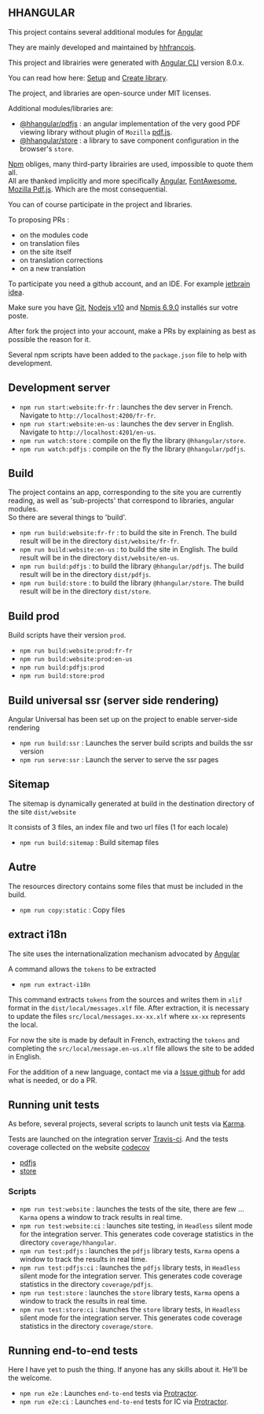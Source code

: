 ## HHANGULAR

This project contains several additional modules for [Angular](https://angular.io)

They are mainly developed and maintained by [hhfrancois](https://github.com/hhfrancois).

This project and librairies were generated with [Angular CLI](https://github.com/angular/angular-cli) version 8.0.x.

You can read how here: [Setup](https://angular.io/guide/setup-local) and [Create library](https://angular.io/guide/creating-libraries).

The project, and libraries are open-source under MIT licenses.

Additional modules/libraries are:

 - [@hhangular/pdfjs](pdfjs) : an angular implementation of the very good PDF viewing library without plugin of `Mozilla` [pdf.js](https://mozilla.github.io/pdf.js/). 
 - [@hhangular/store](store) : a library to save component configuration in the browser's `store`.

[Npm](https://docs.npmjs.com) obliges, many third-party librairies are used, impossible to quote them all.   
All are thanked implicitly and more specifically [Angular](https://angular.io), [FontAwesome](https://fontawesome.com/), [Mozilla Pdf.js](https://mozilla.github.io/pdf.js/).
Which are the most consequential.

You can of course participate in the project and libraries.

 To proposing PRs : 
  - on the modules code
  - on translation files
  - on the site itself
  - on translation corrections
  - on a new translation
 
To participate you need a github account, and an IDE. For example [jetbrain idea](https://www.jetbrains.com/idea/?hhangular.hhdev.fr).

Make sure you have [Git](https://git-scm.com/downloads), [Nodejs v10](https://nodejs.org/en/download/) and  [Npmjs 6.9.0](https://docs.npmjs.com/downloading-and-installing-node-js-and-npm) installés sur votre poste.   

After fork the project into your account, make a PRs by explaining as best as possible the reason for it.
 
Several npm scripts have been added to the `package.json` file to help with development.

## Development server

 - `npm run start:website:fr-fr` : launches the dev server in French. Navigate to `http://localhost:4200/fr-fr`.
 - `npm run start:website:en-us` : launches the dev server in English. Navigate to `http://localhost:4201/en-us`.
 - `npm run watch:store` : compile on the fly the library `@hhangular/store`.
 - `npm run watch:pdfjs` : compile on the fly the library `@hhangular/pdfjs`.
 
## Build

The project contains an app, corresponding to the site you are currently reading, 
as well as 'sub-projects' that correspond to libraries, angular modules.   
So there are several things to 'build'.

 - `npm run build:website:fr-fr` : to build the site in French. 
 The build result will be in the directory `dist/website/fr-fr`.
 - `npm run build:website:en-us` : to build the site in English. 
The build result will be in the directory `dist/website/en-us`.
 - `npm run build:pdfjs` : to build the library `@hhangular/pdfjs`. 
 The build result will be in the directory `dist/pdfjs`.
 - `npm run build:store` : to build the library `@hhangular/store`. 
 The build result will be in the directory `dist/store`.

## Build prod

Build scripts have their version `prod`.

 - `npm run build:website:prod:fr-fr`
 - `npm run build:website:prod:en-us`
 - `npm run build:pdfjs:prod`
 - `npm run build:store:prod`

## Build universal ssr (server side rendering)

Angular Universal has been set up on the project to enable server-side rendering

 - `npm run build:ssr` : Launches the server build scripts and builds the ssr version
 - `npm run serve:ssr` : Launch the server to serve the ssr pages

## Sitemap

The sitemap is dynamically generated at build in the destination directory of the site `dist/website`

It consists of 3 files, an index file and two url files (1 for each locale)

 - `npm run build:sitemap` : Build sitemap files

## Autre

The resources directory contains some files that must be included in the build.

 - `npm run copy:static` : Copy files

## extract i18n

The site uses the internationalization mechanism advocated by [Angular](https://angular.io/guide/i18n)

A command allows the `tokens` to be extracted

 - `npm run extract-i18n`
 
This command extracts `tokens` from the sources and writes them in `xlif` format in the `dist/local/messages.xlf` file.
After extraction,  it is necessary to update the files `src/local/messages.xx-xx.xlf` where `xx-xx` represents the local.

For now the site is made by default in French, 
extracting the `tokens` and completing the `src/local/message.en-us.xlf` file allows the site to be added in English.

For the addition of a new language, contact me via a [Issue github](https://github.com/hhangular/issues) for add what is needed, or do a PR.

## Running unit tests

As before, several projects, several scripts to launch unit tests via [Karma](https://karma-runner.github.io).
 
Tests are launched on the integration server [Travis-ci](https://travis-ci.org/hhangular/hhangular).
And the tests coverage collected on the website [codecov](https://codecov.io)
 - [pdfjs](https://codecov.io/gh/hhangular/hhangular/branch/pdfjs)
 - [store](https://codecov.io/gh/hhangular/hhangular/branch/store)

### Scripts 

 - `npm run test:website` : launches the tests of the site, there are few ... `Karma` opens a window to track results in real time.
 - `npm run test:website:ci` : launches site testing, in `Headless` silent mode for the integration server. 
This generates code coverage statistics in the directory `coverage/hhangular`.
 - `npm run test:pdfjs` : launches the `pdfjs` library tests, `Karma` opens a window to track the results in real time.
 - `npm run test:pdfjs:ci` : launches the `pdfjs` library tests, in `Headless` silent mode for the integration server. 
This generates code coverage statistics in the directory `coverage/pdfjs`.
 - `npm run test:store` : launches the `store` library tests, `Karma` opens a window to track the results in real time.
 - `npm run test:store:ci` : launches the `store` library tests, in `Headless` silent mode for the integration server. 
This generates code coverage statistics in the directory `coverage/store`.
  
## Running end-to-end tests

Here I have yet to push the thing. If anyone has any skills about it. He'll be the welcome.

 - `npm run e2e` : Launches `end-to-end` tests via [Protractor](http://www.protractortest.org/).
 - `npm run e2e:ci` : Launches `end-to-end` tests for IC via [Protractor](http://www.protractortest.org/).

